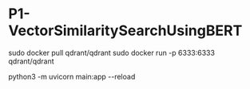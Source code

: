 # P1-VectorSimilaritySearchUsingBERT

sudo docker pull qdrant/qdrant
sudo docker run -p 6333:6333 qdrant/qdrant

python3 -m uvicorn main:app --reload

